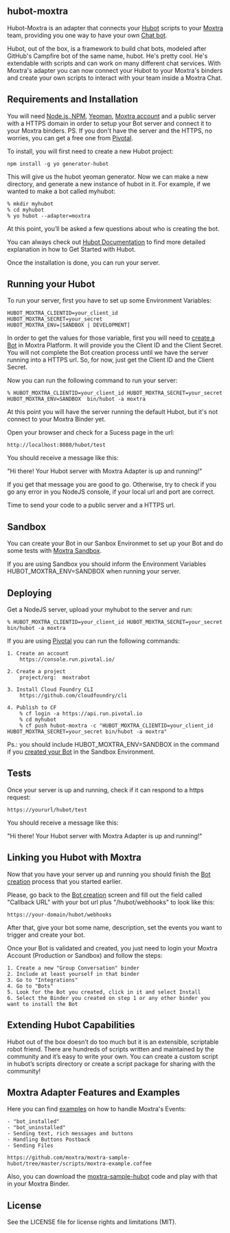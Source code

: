 ## hubot-moxtra

Hubot-Moxtra is an adapter that connects your [Hubot][hubot] scripts to your [Moxtra][moxtra] team, providing you one way to have your own [Chat bot][bot-docs].

Hubot, out of the box, is a framework to build chat bots, modeled after GitHub's Campfire bot of the same name, hubot. He's pretty cool. He's extendable with scripts and can work on many different chat services. With Moxtra's adapter you can now connect your Hubot to your Moxtra's binders and create your own scripts to interact with your team inside a Moxtra Chat.

[hubot]: http://hubot.github.com
[moxtra]: http://www.moxtra.com
[bot-docs]: https://developer.moxtra.com/docs/docs-bot-sdk/

## Requirements and Installation

You will need [Node.js, NPM][tutorial], [Yeoman][yo-link], [Moxtra account][moxtra] and a public server with a HTTPS domain in order to setup your Bot server and connect it to your Moxtra binders. 
PS. If you don't have the server and the HTTPS, no worries, you can get a free one from [Pivotal][pivotal]. 

To install, you will first need to create a new Hubot project:

    npm install -g yo generator-hubot

This will give us the hubot yeoman generator. Now we can make a new directory, and generate a new instance of hubot in it. For example, if we wanted to make a bot called myhubot:

    % mkdir myhubot
    % cd myhubot
    % yo hubot --adapter=moxtra

At this point, you’ll be asked a few questions about who is creating the bot.

You can always check out [Hubot Documentation][hubot-docs] to find more detailed explanation in how to Get Started with Hubot.

Once the installation is done, you can run your server.

[tutorial]: https://docs.npmjs.com/getting-started/installing-node
[hubot-docs]: https://hubot.github.com/docs/
[pivotal]: https://pivotal.io/
[yo-link]: http://yeoman.io/


## Running your Hubot

To run your server, first you have to set up some Environment Variables:

    HUBOT_MOXTRA_CLIENTID=your_client_id
    HUBOT_MOXTRA_SECRET=your_secret
    HUBOT_MOXTRA_ENV=[SANDBOX | DEVELOPMENT]

In order to get the values for those variable, first you will need to [create a Bot][createbot] in Moxtra Platform. It will provide you the Client ID and the Client Secret. 
You will not complete the Bot creation process until we have the server running into a HTTPS url. So, for now, just get the Client ID and the Client Secret.

Now you can run the following command to run your server:

    % HUBOT_MOXTRA_CLIENTID=your_client_id HUBOT_MOXTRA_SECRET=your_secret HUBOT_MOXTRA_ENV=SANDBOX  bin/hubot -a moxtra

At this point you will have the server running the default Hubot, but it's not connect to your Moxtra Binder yet.

Open your browser and check for a Sucess page in the url:

    http://localhost:8080/hubot/test 

You should receive a message like this:

   "Hi there! Your Hubot server with Moxtra Adapter is up and running!"

If you get that message you are good to go. Otherwise, try to check if you go any error in you NodeJS console, if your local url and port are correct.

Time to send your code to a public server and a HTTPS url.

[createbot]: https://developer.moxtra.com/nextbots

## Sandbox

You can create your Bot in our Sanbox Environmet to set up your Bot and do some tests with [Moxtra Sandbox][sandbox].

If you are using Sandbox you should inform the Environment Variables HUBOT_MOXTRA_ENV=SANDBOX when running your server.

[sandbox]: https://sandbox.moxtra.com

## Deploying

Get a NodeJS server, upload your myhubot to the server and run:

    % HUBOT_MOXTRA_CLIENTID=your_client_id HUBOT_MOXTRA_SECRET=your_secret bin/hubot -a moxtra

If you are using [Pivotal][pivotal] you can run the following commands:

    1. Create an account
        https://console.run.pivotal.io/

    2. Create a project
        project/org:  moxtrabot

    3. Install Cloud Foundry CLI
        https://github.com/cloudfoundry/cli

    4. Publish to CF
        % cf login -a https://api.run.pivotal.io
        % cd myhubot
        % cf push hubot-moxtra -c "HUBOT_MOXTRA_CLIENTID=your_client_id HUBOT_MOXTRA_SECRET=your_secret bin/hubot -a moxtra"

Ps.: you should include HUBOT_MOXTRA_ENV=SANDBOX in the command if you [created your Bot][createbot] in the Sandbox Environment.

[pivotal]: https://pivotal.io/

## Tests

Once your server is up and running, check if it can respond to a https request:

    https://yoururl/hubot/test 

You should receive a message like this:

   "Hi there! Your Hubot server with Moxtra Adapter is up and running!"

## Linking you Hubot with Moxtra

Now that you have your server up and running you should finish the [Bot creation][createbot] process that you started earlier.

Please, go back to the [Bot creation][createbot] screen and fill out the field called "Callback URL" with your bot url plus "/hubot/webhooks" to look like this:

    https://your-domain/hubot/webhooks 

After that, give your bot some name, description, set the events you want to trigger and create your bot.

Once your Bot is validated and created, you just need to login your Moxtra Account (Production or Sandbox) and follow the steps:

    1. Create a new "Group Conversation" binder
    2. Include at least yourself in that binder
    3. Go to "Integrations"
    4. Go to "Bots"
    5. Look for the Bot you created, click in it and select Install
    6. Select the Binder you created on step 1 or any other binder you want to install the Bot


## Extending Hubot Capabilities

Hubot out of the box doesn’t do too much but it is an extensible, scriptable robot friend. There are hundreds of scripts written and maintained by the community and it’s easy to write your own. You can create a custom script in hubot’s scripts directory or create a script package for sharing with the community!

## Moxtra Adapter Features and Examples

Here you can find [examples][mxexample] on how to handle Moxtra's Events:

    - "bot_installed"
    - "bot_uninstalled"
    - Sending text, rich messages and buttons
    - Handling Buttons Postback
    - Sending Files

    https://github.com/moxtra/moxtra-sample-hubot/tree/master/scripts/moxtra-example.coffee 

Also, you can download the [moxtra-sample-hubot][msample] code and play with that in your Moxtra Binder.
    
[mxexample]: https://github.com/moxtra/moxtra-sample-hubot/tree/master/scripts/moxtra-example.coffee
[msample]: https://github.com/Moxtra/moxtra-sample-hubot

## License

See the LICENSE file for license rights and limitations (MIT).